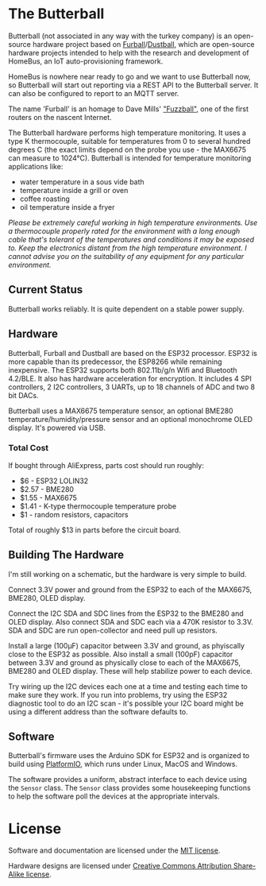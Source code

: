 # The Butterball

Butterball (not associated in any way with the turkey company) is an open-source hardware project based on [Furball](https://github.com/HomeBusProjects/furball)/[Dustball](https://github.com/romkey/dustball-client), which are open-source hardware projects intended to help with the research and development of HomeBus, an IoT auto-provisioning framework.

HomeBus is nowhere near ready to go and we want to use Butterball now, so Butterball will start out reporting via a REST API to the Butterball server. It can also be configured to report to an MQTT server.

The name 'Furball' is an homage to Dave Mills' ["Fuzzball"](https://en.wikipedia.org/wiki/Fuzzball_router), one of the first routers on the nascent Internet.

The Butterball hardware performs high temperature monitoring. It uses a type K thermocouple, suitable for temperatures from 0 to several hundred degrees C (the exact limits depend on the probe you use - the MAX6675 can measure to 1024°C). Butterball is intended for temperature monitoring applications like:
- water temperature in a sous vide bath
- temperature inside a grill or oven
- coffee roasting
- oil temperature inside a fryer

*Please be extremely careful working in high temperature environments. Use a thermocouple properly rated for the environment with a long enough cable that's tolerant of the temperatures and conditions it may be exposed to. Keep the electronics distant from the high temperature environment. I cannot advise you on the suitability of any equipment for any particular environment.*

## Current Status

Butterball works reliably. It is quite dependent on a stable power supply.

## Hardware

Butterball, Furball and Dustball are based on the ESP32 processor. ESP32 is more capable than its predecessor, the ESP8266 while remaining inexpensive. The ESP32 supports both 802.11b/g/n Wifi and Bluetooth 4.2/BLE. It also has hardware acceleration for encryption. It includes 4 SPI controllers, 2 I2C controllers, 3 UARTs, up to 18 channels of ADC and two 8 bit DACs. 

Butterball uses a MAX6675 temperature sensor, an optional BME280 temperature/humidity/pressure sensor and an optional monochrome OLED display. It's powered via USB.

### Total Cost

If bought through AliExpress, parts cost should run roughly:
- $6 - ESP32 LOLIN32
- $2.57 - BME280
- $1.55 - MAX6675
- $1.41 - K-type thermocouple temperature probe
- $1 - random resistors, capacitors

Total of roughly $13 in parts before the circuit board.

## Building The Hardware

I'm still working on a schematic, but the hardware is very simple to build.

Connect 3.3V power and ground from the ESP32 to each of the MAX6675, BME280, OLED display.

Connect the I2C SDA and SDC lines from the ESP32 to the BME280 and OLED display. Also connect SDA and SDC each via a 470K resistor to 3.3V.  SDA and SDC are run open-collector and need pull up resistors.

Install a large (100µF) capacitor between 3.3V and ground, as phyiscally close to the ESP32 as possible. Also install a small (100pF) capacitor between 3.3V and ground as physically close to each of the MAX6675, BME280 and OLED display. These will help stabilize power to each device.

Try wiring up the I2C devices each one at a time and testing each time to make sure they work. If you run into problems, try using the ESP32 diagnostic tool to do an I2C scan - it's possible your I2C board might be using a different address than the software defaults to.

## Software

Butterball's firmware uses the Arduino SDK for ESP32 and is organized to build using [PlatformIO](https://platformio.org/), which runs under Linux, MacOS and Windows.

The software provides a uniform, abstract interface to each device using the `Sensor` class. The `Sensor` class provides some housekeeping functions to help the software poll the devices at the appropriate intervals.

# License

Software and documentation are licensed under the [MIT license](https://romkey.mit-license.org/).

Hardware designs are licensed under [Creative Commons Attribution Share-Alike license](https://creativecommons.org/licenses/by-sa/4.0). 
